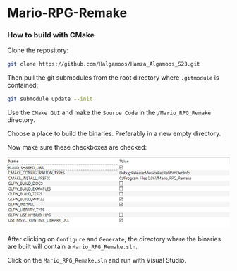# Mario-RPG-Remake

### How to build with CMake

Clone the repository:

```bash
git clone https://github.com/Halgamoos/Hamza_Algamoos_S23.git
```

Then pull the git submodules from the root directory where `.gitmodule` is contained:
```bash
git submodule update --init
```

Use the `CMake GUI` and make the `Source Code` in the `/Mario_RPG_Remake` directory.

Choose a place to build the binaries. Preferably in a new empty directory.

Now make sure these checkboxes are checked:

![CMake GUI Options](/Images/CMake%20GUI%20options.png)

After clicking on `Configure` and `Generate`, the directory where the binaries are built will contain a `Mario_RPG_Remake.sln`.

Click on the `Mario_RPG_Remake.sln` and run with Visual Studio. 